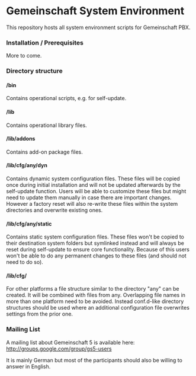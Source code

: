 # Gemeinschaft System Environment

This repository hosts all system environment scripts for Gemeinschaft PBX.

### Installation / Prerequisites
More to come.

### Directory structure

#### /bin
Contains operational scripts, e.g. for self-update.


#### /lib
Contains operational library files.


#### /lib/addons
Contains add-on package files.


#### /lib/cfg/any/dyn
Contains dynamic system configuration files.
These files will be copied once during initial installation and will not be updated afterwards by the self-update function.
Users will be able to customize these files but might need to update them manually in case there are important changes.
However a factory reset will also re-write these files within the system directories and overwrite existing ones.


#### /lib/cfg/any/static
Contains static system configuration files.
These files won't be copied to their destination system folders but symlinked instead and will always be reset during self-update to ensure core functionality.
Because of this users won't be able to do any permanent changes to these files (and should not need to do so).


#### /lib/cfg/<PLATFORM>
For other platforms a file structure similar to the directory "any" can be created. It will be combined with files from any. Overlapping file names in more than one platform need to be avoided. Instead conf.d-like directory structures should be used where an additional configuration file overwrites settings from the prior one.


### Mailing List
A mailing list about Gemeinschaft 5 is available here:
http://groups.google.com/group/gs5-users

It is mainly German but most of the participants should also be willing to answer in English.
